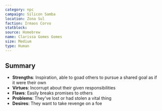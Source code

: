 ```yaml
---
category: npc
campaign: Silicon Samba
location: Zona Sul
faction: Irmaos Corvo
statblock: 
source: Homebrew
name: Clarissa Gomes Gomes
size: Medium
type: Human
---
```


## Summary

- **Strengths**: Inspiration, able to goad others to pursue a shared goal as if it were their own
- **Virtues**: Incorrupt about their given responsibilities
- **Flaws**: Easily breaks promises to others
- **Problems**: They've lost or had stolen a vital thing
- **Desires**: They want to take revenge on a foe